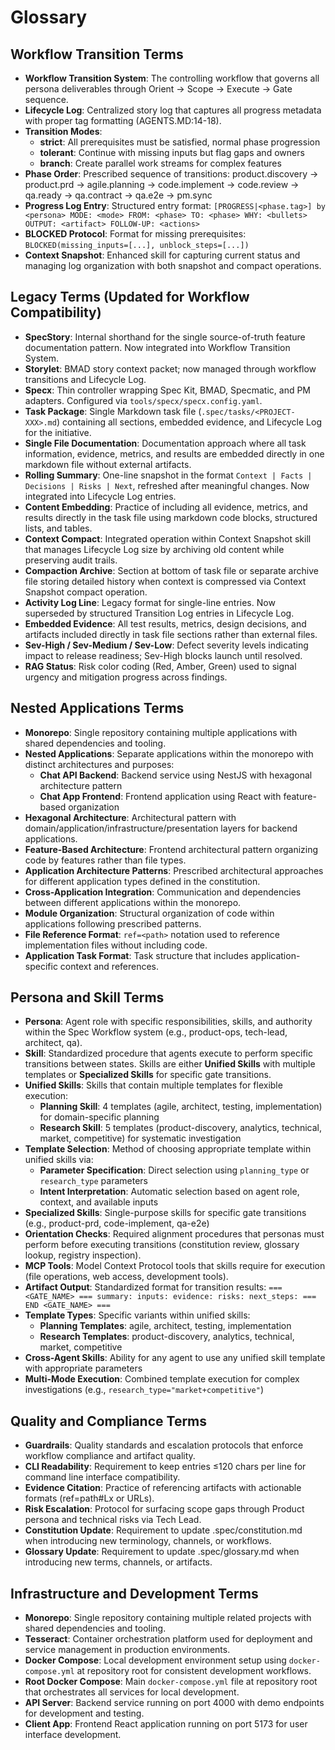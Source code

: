 # Glossary

## Workflow Transition Terms

- **Workflow Transition System**: The controlling workflow that governs all persona deliverables through Orient → Scope → Execute → Gate sequence.
- **Lifecycle Log**: Centralized story log that captures all progress metadata with proper tag formatting (AGENTS.MD:14-18).
- **Transition Modes**:
  - **strict**: All prerequisites must be satisfied, normal phase progression
  - **tolerant**: Continue with missing inputs but flag gaps and owners
  - **branch**: Create parallel work streams for complex features
- **Phase Order**: Prescribed sequence of transitions: product.discovery → product.prd → agile.planning → code.implement → code.review → qa.ready → qa.contract → qa.e2e → pm.sync
- **Progress Log Entry**: Structured entry format: `[PROGRESS|<phase.tag>] by <persona> MODE: <mode> FROM: <phase> TO: <phase> WHY: <bullets> OUTPUT: <artifact> FOLLOW-UP: <actions>`
- **BLOCKED Protocol**: Format for missing prerequisites: `BLOCKED(missing_inputs=[...], unblock_steps=[...])`
- **Context Snapshot**: Enhanced skill for capturing current status and managing log organization with both snapshot and compact operations.

## Legacy Terms (Updated for Workflow Compatibility)

- **SpecStory**: Internal shorthand for the single source-of-truth feature documentation pattern. Now integrated into Workflow Transition System.
- **Storylet**: BMAD story context packet; now managed through workflow transitions and Lifecycle Log.
- **Specx**: Thin controller wrapping Spec Kit, BMAD, Specmatic, and PM adapters. Configured via `tools/specx/specx.config.yaml`.
- **Task Package**: Single Markdown task file (`.spec/tasks/<PROJECT-XXX>.md`) containing all sections, embedded evidence, and Lifecycle Log for the initiative.
- **Single File Documentation**: Documentation approach where all task information, evidence, metrics, and results are embedded directly in one markdown file without external artifacts.
- **Rolling Summary**: One-line snapshot in the format `Context | Facts | Decisions | Risks | Next`, refreshed after meaningful changes. Now integrated into Lifecycle Log entries.
- **Content Embedding**: Practice of including all evidence, metrics, and results directly in the task file using markdown code blocks, structured lists, and tables.
- **Context Compact**: Integrated operation within Context Snapshot skill that manages Lifecycle Log size by archiving old content while preserving audit trails.
- **Compaction Archive**: Section at bottom of task file or separate archive file storing detailed history when context is compressed via Context Snapshot compact operation.
- **Activity Log Line**: Legacy format for single-line entries. Now superseded by structured Transition Log entries in Lifecycle Log.
- **Embedded Evidence**: All test results, metrics, design decisions, and artifacts included directly in task file sections rather than external files.
- **Sev-High / Sev-Medium / Sev-Low**: Defect severity levels indicating impact to release readiness; Sev-High blocks launch until resolved.
- **RAG Status**: Risk color coding (Red, Amber, Green) used to signal urgency and mitigation progress across findings.

## Nested Applications Terms

- **Monorepo**: Single repository containing multiple applications with shared dependencies and tooling.
- **Nested Applications**: Separate applications within the monorepo with distinct architectures and purposes:
  - **Chat API Backend**: Backend service using NestJS with hexagonal architecture pattern
  - **Chat App Frontend**: Frontend application using React with feature-based organization
- **Hexagonal Architecture**: Architectural pattern with domain/application/infrastructure/presentation layers for backend applications.
- **Feature-Based Architecture**: Frontend architectural pattern organizing code by features rather than file types.
- **Application Architecture Patterns**: Prescribed architectural approaches for different application types defined in the constitution.
- **Cross-Application Integration**: Communication and dependencies between different applications within the monorepo.
- **Module Organization**: Structural organization of code within applications following prescribed patterns.
- **File Reference Format**: `ref=<path>` notation used to reference implementation files without including code.
- **Application Task Format**: Task structure that includes application-specific context and references.

## Persona and Skill Terms

- **Persona**: Agent role with specific responsibilities, skills, and authority within the Spec Workflow system (e.g., product-ops, tech-lead, architect, qa).
- **Skill**: Standardized procedure that agents execute to perform specific transitions between states. Skills are either **Unified Skills** with multiple templates or **Specialized Skills** for specific gate transitions.
- **Unified Skills**: Skills that contain multiple templates for flexible execution:
  - **Planning Skill**: 4 templates (agile, architect, testing, implementation) for domain-specific planning
  - **Research Skill**: 5 templates (product-discovery, analytics, technical, market, competitive) for systematic investigation
- **Template Selection**: Method of choosing appropriate template within unified skills via:
  - **Parameter Specification**: Direct selection using `planning_type` or `research_type` parameters
  - **Intent Interpretation**: Automatic selection based on agent role, context, and available inputs
- **Specialized Skills**: Single-purpose skills for specific gate transitions (e.g., product-prd, code-implement, qa-e2e)
- **Orientation Checks**: Required alignment procedures that personas must perform before executing transitions (constitution review, glossary lookup, registry inspection).
- **MCP Tools**: Model Context Protocol tools that skills require for execution (file operations, web access, development tools).
- **Artifact Output**: Standardized format for transition results: `=== <GATE_NAME> === summary: inputs: evidence: risks: next_steps: === END <GATE_NAME> ===`
- **Template Types**: Specific variants within unified skills:
  - **Planning Templates**: agile, architect, testing, implementation
  - **Research Templates**: product-discovery, analytics, technical, market, competitive
- **Cross-Agent Skills**: Ability for any agent to use any unified skill template with appropriate parameters
- **Multi-Mode Execution**: Combined template execution for complex investigations (e.g., `research_type="market+competitive"`)

## Quality and Compliance Terms

- **Guardrails**: Quality standards and escalation protocols that enforce workflow compliance and artifact quality.
- **CLI Readability**: Requirement to keep entries ≤120 chars per line for command line interface compatibility.
- **Evidence Citation**: Practice of referencing artifacts with actionable formats (ref=path#Lx or URLs).
- **Risk Escalation**: Protocol for surfacing scope gaps through Product persona and technical risks via Tech Lead.
- **Constitution Update**: Requirement to update .spec/constitution.md when introducing new terminology, channels, or workflows.
- **Glossary Update**: Requirement to update .spec/glossary.md when introducing new terms, channels, or artifacts.

## Infrastructure and Development Terms

- **Monorepo**: Single repository containing multiple related projects with shared dependencies and tooling.
- **Tesseract**: Container orchestration platform used for deployment and service management in production environments.
- **Docker Compose**: Local development environment setup using `docker-compose.yml` at repository root for consistent development workflows.
- **Root Docker Compose**: Main `docker-compose.yml` file at repository root that orchestrates all services for local development.
- **API Server**: Backend service running on port 4000 with demo endpoints for development and testing.
- **Client App**: Frontend React application running on port 5173 for user interface development.
